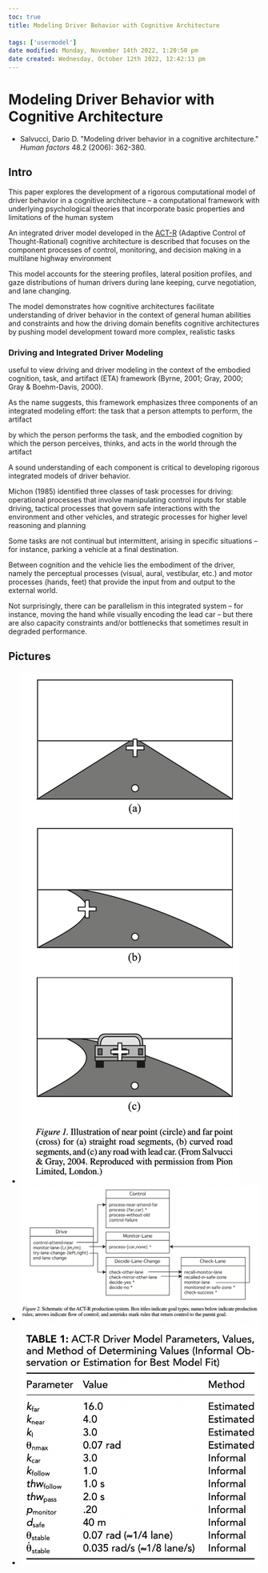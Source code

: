```yaml
---
toc: true
title: Modeling Driver Behavior with Cognitive Architecture

tags: ['usermodel']
date modified: Monday, November 14th 2022, 1:20:50 pm
date created: Wednesday, October 12th 2022, 12:42:13 pm
---
```


# Modeling Driver Behavior with Cognitive Architecture
- Salvucci, Dario D. "Modeling driver behavior in a cognitive architecture." _Human factors_ 48.2 (2006): 362-380.


## Intro

This paper explores the development of a rigorous computational model of driver behavior in a cognitive architecture – a computational framework with underlying psychological theories that incorporate basic properties and limitations of the human system

An integrated driver model developed in the [ACT-R](ACT-R.md) (Adaptive Control of Thought-Rational) cognitive architecture is described that focuses on the component processes of control, monitoring, and decision making in a multilane highway environment

This model accounts for the steering profiles, lateral position profiles, and gaze distributions of human drivers during lane keeping, curve negotiation, and lane changing.

The model demonstrates how cognitive architectures facilitate understanding of driver behavior in the context of general human abilities and constraints and how the driving domain benefits cognitive architectures by pushing model development toward more complex, realistic tasks

### Driving and Integrated Driver Modeling

useful to view driving and driver modeling in the context of the embodied cognition, task, and artifact (ETA) framework (Byrne, 2001; Gray, 2000; Gray & Boehm-Davis, 2000).

As the name suggests, this framework emphasizes three components of an integrated modeling effort: the task that a person attempts to perform, the artifact

by which the person performs the task, and the embodied cognition by which the person perceives, thinks, and acts in the world through the artifact

A sound understanding of each component is critical to developing rigorous integrated models of driver behavior.

Michon (1985) identified three classes of task processes for driving: operational processes that involve manipulating control inputs for stable driving, tactical processes that govern safe interactions with the environment and other vehicles, and strategic processes for higher level reasoning and planning

Some tasks are not continual but intermittent, arising in specific situations – for instance, parking a vehicle at a final destination.

Between cognition and the vehicle lies the embodiment of the driver, namely the perceptual processes (visual, aural, vestibular, etc.) and motor processes (hands, feet) that provide the input from and output to the external world.

Not surprisingly, there can be parallelism in this integrated system – for instance, moving the hand while visually encoding the lead car – but there are also capacity constraints and/or bottlenecks that sometimes result in degraded performance.

## Pictures
- ![](../images/Pasted%20image%2020221012124222.png)
- ![](../images/Pasted%20image%2020221012124236.png)
- ![](../images/Pasted%20image%2020221012124251.png)



